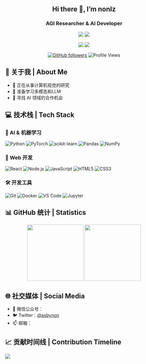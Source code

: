 <div align="center">
  
  ## Hi there 👋, I’m nonlz
  ### AGI Researcher & AI Developer

  ![](https://img.shields.io/badge/Focus-Artificial_General_Intelligence-BE2EDD)
  ![](https://img.shields.io/badge/Role-AI_Product_Manager-20B2AA)

<p>
  <a href="https://x.com/asbynon"><img src="https://img.shields.io/badge/Twitter-ffffff?style=for-the-badge&logo=twitter&logoColor=black"/></a>
  <!-- <a href="mailto:3038880699@qq.com"><img src="https://img.shields.io/badge/Email-ffffff?style=for-the-badge&logo=gmail&logoColor=black"/></a> -->
  <a href="https://github.com/nonlz"><img src="https://img.shields.io/badge/GitHub-ffffff?style=for-the-badge&logo=github&logoColor=black"/></a>
  <br/>
  <!--<a href="https://blog.csdn.net/?spm=1010.2135.3001.5421">CSDN</a>
   <a href="https://mp.weixin.qq.com/s/x">微信公众号:x</a>
  <a href="https://www.zhihu.com/people/30-95-6-63">知乎:正经人王同学</a>
  <a href="https://x.com/asbynon">微信：whatisallineed</a> -->
  
</p>

  [![GitHub followers](https://img.shields.io/github/followers/nonlz?style=social)](https://github.com/nonlz)
  ![Profile Views](https://komarev.com/ghpvc/?username=nonlz&color=blueviolet)
<!--
**nonlz/nonlz** is a ✨ _special_ ✨ repository because its `README.md` (this file) appears on your GitHub profile.

Here are some ideas to get you started:

- 🔭 I’m currently working on ...
- 🌱 I’m currently learning ...
- 👯 I’m looking to collaborate on ...
- 🤔 I’m looking for help with ...
- 💬 Ask me about ...
- 📫 How to reach me: ...
- 😄 Pronouns: ...
- ⚡ Fun fact: ...
-->
</div>

## 🎯 关于我 | About Me 

- 🔭 正在从事计算机视觉的研究
- 🚀 准备学习多模态和LLM
- 👯 寻找 AI 领域的合作机会

## 💻 技术栈 | Tech Stack

### 🤖 AI & 机器学习
![Python](https://img.shields.io/badge/Python-3776AB?style=for-the-badge&logo=python&logoColor=white)
![PyTorch](https://img.shields.io/badge/PyTorch-EE4C2C?style=for-the-badge&logo=pytorch&logoColor=white)
![scikit-learn](https://img.shields.io/badge/scikit--learn-F7931E?style=for-the-badge&logo=scikit-learn&logoColor=white)
![Pandas](https://img.shields.io/badge/Pandas-150458?style=for-the-badge&logo=pandas&logoColor=white)
![NumPy](https://img.shields.io/badge/NumPy-013243?style=for-the-badge&logo=numpy&logoColor=white)

### 🎨 Web 开发
![React](https://img.shields.io/badge/React-20232A?style=for-the-badge&logo=react&logoColor=61DAFB)
![Node.js](https://img.shields.io/badge/Node.js-339933?style=for-the-badge&logo=nodedotjs&logoColor=white)
![JavaScript](https://img.shields.io/badge/JavaScript-F7DF1E?style=for-the-badge&logo=javascript&logoColor=black)
![HTML5](https://img.shields.io/badge/HTML5-E34F26?style=for-the-badge&logo=html5&logoColor=white)
![CSS3](https://img.shields.io/badge/CSS3-1572B6?style=for-the-badge&logo=css3&logoColor=white)

### 🛠️ 开发工具
![Git](https://img.shields.io/badge/Git-F05032?style=for-the-badge&logo=git&logoColor=white)
![Docker](https://img.shields.io/badge/Docker-2496ED?style=for-the-badge&logo=docker&logoColor=white)
![VS Code](https://img.shields.io/badge/VS_Code-007ACC?style=for-the-badge&logo=visual-studio-code&logoColor=white)
![Jupyter](https://img.shields.io/badge/Jupyter-F37626?style=for-the-badge&logo=jupyter&logoColor=white)

## 📊 GitHub 统计 | Statistics

<div align="center">
  <img height="180em" src="https://github-readme-stats.vercel.app/api?username=nonlz&show_icons=true&theme=radical&include_all_commits=true&count_private=true"/>
  <img height="180em" src="https://github-readme-stats.vercel.app/api/top-langs/?username=nonlz&layout=compact&langs_count=8&theme=radical"/>
</div>

## 🌐 社交媒体 | Social Media

- 💬 微信公众号：
- 🐦 Twitter：[@asbynon](https://x.com/asbynon)
- 📫 邮箱：

## 📈 贡献时间线 | Contribution Timeline
![](https://github-readme-activity-graph.vercel.app/graph?username=nonlz&theme=dracula)

